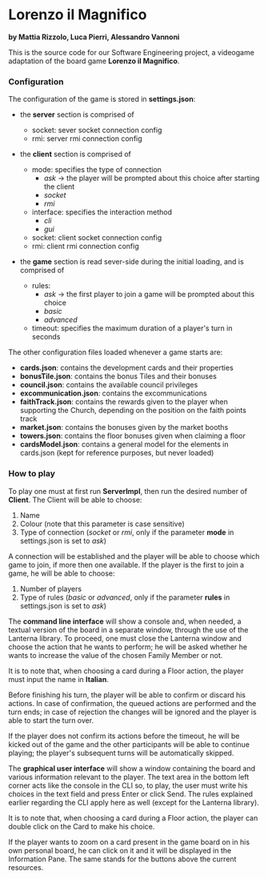 # Lorenzo il Magnifico

**by Mattia Rizzolo, Luca Pierri, Alessandro Vannoni**

This is the source code for our Software Engineering project, a videogame adaptation of the board
game **Lorenzo il Magnifico**.

### Configuration
The configuration of the game is stored in **settings.json**:

 - the **server** section is comprised of
   - socket: sever socket connection config
   - rmi: server rmi connection config


 - the **client** section is comprised of 
   - mode: specifies the type of connection
     - *ask* → the player will be prompted about this choice after starting the client
     - *socket*
     - *rmi*
   - interface: specifies the interaction method
     - *cli*
     - *gui*
   - socket: client socket connection config
   - rmi: client rmi connection config
     
     
- the **game** section is read sever-side during the initial loading, and is comprised of
   - rules:
     - *ask* → the first player to join a game will be prompted about this choice
     - *basic*
     - *advanced*
   - timeout: specifies the maximum duration of a player's turn  in seconds
   
The other configuration files loaded whenever a game starts are:
 - **cards.json**: contains the development cards and their properties
 - **bonusTile.json**: contains the bonus Tiles and their bonuses
 - **council.json**: contains the available council privileges
 - **excommunication.json**: contains the excommunications
 - **faithTrack.json**: contains the rewards given to the player when supporting the Church, depending on the position
 on the faith
 points track
 - **market.json**: contains the bonuses given by the market booths
 - **towers.json**: contains the floor bonuses given when claiming a floor
 - **cardsModel.json**: contains a general model for the elements in cards.json (kept for reference purposes, but never
 loaded)
 

### How to play
To play one must at first run **ServerImpl**, then run the desired number of **Client**.
The Client will be able to choose:
 1. Name
 1. Colour (note that this parameter is case sensitive)
 1. Type of connection (*socket* or *rmi*, only if the parameter **mode** in settings.json is set to *ask*)
 
A connection will be established and the player will be able to choose which game to join, if more then one available.
If the player is the first to join a game,  he will be able to choose:
 1. Number of players
 1. Type of rules (*basic* or *advanced*, only if the parameter **rules** in settings.json is set to *ask*)

The **command line interface** will show a console and, when needed, a textual version of the board in a separate window,
through the use of the Lanterna library.
To proceed, one must close the Lanterna window and choose the action that he wants to perform; he will be asked whether 
he wants to increase the value of the chosen Family Member or not.

It is to note that, when choosing a card during a Floor action, the player must input the name in **Italian**.

Before finishing his turn, the player will be able to confirm or discard his actions. In case of confirmation, the
queued actions are performed and the turn ends; in case of rejection the changes will be ignored and the player is able
to start the turn over.

If the player does not confirm its actions before the timeout, he will be kicked out of the game and the other
participants will be able to continue playing; the player's subsequent turns will be automatically skipped.

The **graphical user interface** will show a window containing the board and various information relevant to the player.
The text area in the bottom left corner acts like the console in the CLI so, to play, the user must write his choices
in the text field and press Enter or click Send. The rules explained earlier regarding the CLI apply here as well 
(except for the Lanterna library).

It is to note that, when choosing a card during a Floor action, the player can double click on the Card to make his 
choice.

If the player wants to zoom on a card present in the game board on in his own personal board, he can click on it and it
will be displayed in the Information Pane. The same stands for the buttons above the current resources.